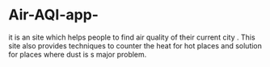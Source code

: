 # Air-AQI-app-
it is an site which helps people to find air quality of their current city . This site also provides techniques to counter the heat for hot places and solution for places where dust is s major problem. 
